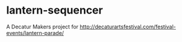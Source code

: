 # lantern-sequencer
A Decatur Makers project for http://decaturartsfestival.com/festival-events/lantern-parade/
